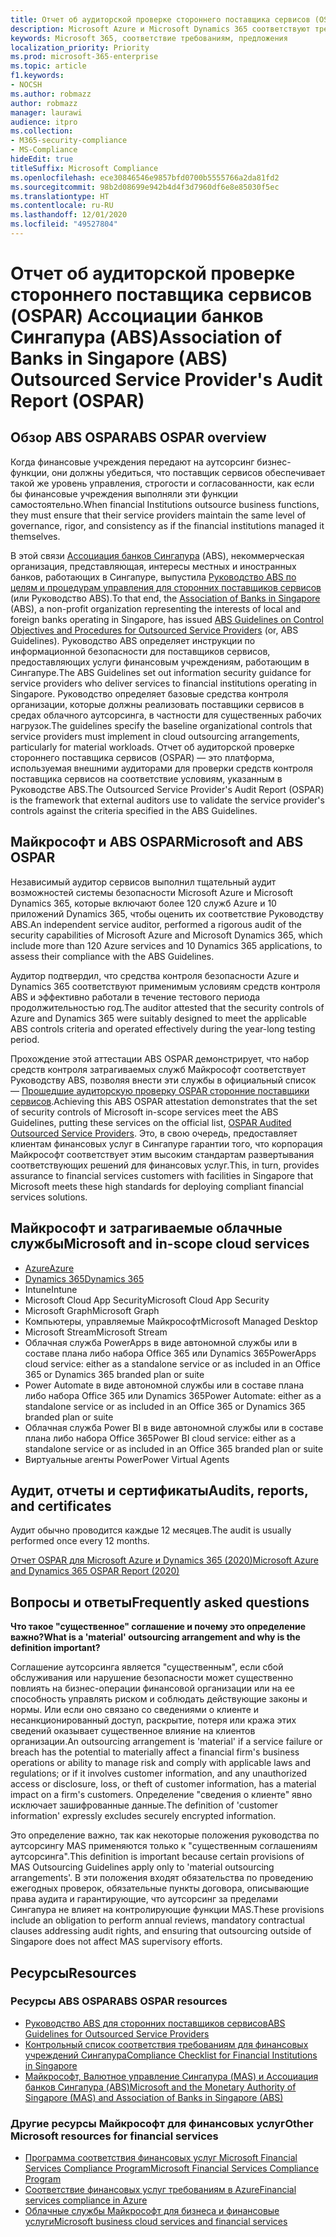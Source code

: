 ```yaml
---
title: Отчет об аудиторской проверке стороннего поставщика сервисов (OSPAR) Ассоциации банков Сингапура (ABS)
description: Microsoft Azure и Microsoft Dynamics 365 соответствуют требованиям отчета об аудиторской проверке стороннего поставщика сервисов (OSPAR) для финансовых учреждений Сингапура.
keywords: Microsoft 365, соответствие требованиям, предложения
localization_priority: Priority
ms.prod: microsoft-365-enterprise
ms.topic: article
f1.keywords:
- NOCSH
ms.author: robmazz
author: robmazz
manager: laurawi
audience: itpro
ms.collection:
- M365-security-compliance
- MS-Compliance
hideEdit: true
titleSuffix: Microsoft Compliance
ms.openlocfilehash: ece30846546e9857bfd0700b5555766a2da81fd2
ms.sourcegitcommit: 98b2d08699e942b4d4f3d7960df6e8e85030f5ec
ms.translationtype: HT
ms.contentlocale: ru-RU
ms.lasthandoff: 12/01/2020
ms.locfileid: "49527804"
---
```

# <a name="association-of-banks-in-singapore-abs-outsourced-service-providers-audit-report-ospar"></a><span data-ttu-id="dbc44-104">Отчет об аудиторской проверке стороннего поставщика сервисов (OSPAR) Ассоциации банков Сингапура (ABS)</span><span class="sxs-lookup"><span data-stu-id="dbc44-104">Association of Banks in Singapore (ABS) Outsourced Service Provider's Audit Report (OSPAR)</span></span>

## <a name="abs-ospar-overview"></a><span data-ttu-id="dbc44-105">Обзор ABS OSPAR</span><span class="sxs-lookup"><span data-stu-id="dbc44-105">ABS OSPAR overview</span></span>

<span data-ttu-id="dbc44-106">Когда финансовые учреждения передают на аутсорсинг бизнес-функции, они должны убедиться, что поставщик сервисов обеспечивает такой же уровень управления, строгости и согласованности, как если бы финансовые учреждения выполняли эти функции самостоятельно.</span><span class="sxs-lookup"><span data-stu-id="dbc44-106">When financial Institutions outsource business functions, they must ensure that their service providers maintain the same level of governance, rigor, and consistency as if the financial institutions managed it themselves.</span></span>

<span data-ttu-id="dbc44-107">В этой связи [Ассоциация банков Сингапура](https://www.abs.org.sg/about-us/our-role) (ABS), некоммерческая организация, представляющая, интересы местных и иностранных банков, работающих в Сингапуре, выпустила [Руководство ABS по целям и процедурам управления для сторонних поставщиков сервисов](https://abs.org.sg/docs/library/abs_outsource_guidelines.pdf) (или Руководство ABS).</span><span class="sxs-lookup"><span data-stu-id="dbc44-107">To that end, the [Association of Banks in Singapore](https://www.abs.org.sg/about-us/our-role) (ABS), a non-profit organization representing the interests of local and foreign banks operating in Singapore, has issued [ABS Guidelines on Control Objectives and Procedures for Outsourced Service Providers](https://abs.org.sg/docs/library/abs_outsource_guidelines.pdf) (or, ABS Guidelines).</span></span> <span data-ttu-id="dbc44-108">Руководство ABS определяет инструкции по информационной безопасности для поставщиков сервисов, предоставляющих услуги финансовым учреждениям, работающим в Сингапуре.</span><span class="sxs-lookup"><span data-stu-id="dbc44-108">The ABS Guidelines set out information security guidance for service providers who deliver services to financial institutions operating in Singapore.</span></span> <span data-ttu-id="dbc44-109">Руководство определяет базовые средства контроля организации, которые должны реализовать поставщики сервисов в средах облачного аутсорсинга, в частности для существенных рабочих нагрузок.</span><span class="sxs-lookup"><span data-stu-id="dbc44-109">The guidelines specify the baseline organizational controls that service providers must implement in cloud outsourcing arrangements, particularly for material workloads.</span></span> <span data-ttu-id="dbc44-110">Отчет об аудиторской проверке стороннего поставщика сервисов (OSPAR) — это платформа, используемая внешними аудиторами для проверки средств контроля поставщика сервисов на соответствие условиям, указанным в Руководстве ABS.</span><span class="sxs-lookup"><span data-stu-id="dbc44-110">The Outsourced Service Provider's Audit Report (OSPAR) is the framework that external auditors use to validate the service provider's controls against the criteria specified in the ABS Guidelines.</span></span>

## <a name="microsoft-and-abs-ospar"></a><span data-ttu-id="dbc44-111">Майкрософт и ABS OSPAR</span><span class="sxs-lookup"><span data-stu-id="dbc44-111">Microsoft and ABS OSPAR</span></span>

<span data-ttu-id="dbc44-112">Независимый аудитор сервисов выполнил тщательный аудит возможностей системы безопасности Microsoft Azure и Microsoft Dynamics 365, которые включают более 120 служб Azure и 10 приложений Dynamics 365, чтобы оценить их соответствие Руководству ABS.</span><span class="sxs-lookup"><span data-stu-id="dbc44-112">An independent service auditor, performed a rigorous audit of the security capabilities of Microsoft Azure and Microsoft Dynamics 365, which include more than 120 Azure services and 10 Dynamics 365 applications, to assess their compliance with the ABS Guidelines.</span></span>

<span data-ttu-id="dbc44-113">Аудитор подтвердил, что средства контроля безопасности Azure и Dynamics 365 соответствуют применимым условиям средств контроля ABS и эффективно работали в течение тестового периода продолжительностью год.</span><span class="sxs-lookup"><span data-stu-id="dbc44-113">The auditor attested that the security controls of Azure and Dynamics 365 were suitably designed to meet the applicable ABS controls criteria and operated effectively during the year-long testing period.</span></span>

<span data-ttu-id="dbc44-114">Прохождение этой аттестации ABS OSPAR демонстрирует, что набор средств контроля затрагиваемых служб Майкрософт соответствует Руководству ABS, позволяя внести эти службы в официальный список — [Прошедшие аудиторскую проверку OSPAR сторонние поставщики сервисов](https://abs.org.sg/docs/library/OSPAR_Audited_OSPs_16102020.pdf).</span><span class="sxs-lookup"><span data-stu-id="dbc44-114">Achieving this ABS OSPAR attestation demonstrates that the set of security controls of Microsoft in-scope services meet the ABS Guidelines, putting these services on the official list, [OSPAR Audited Outsourced Service Providers](https://abs.org.sg/docs/library/OSPAR_Audited_OSPs_16102020.pdf).</span></span> <span data-ttu-id="dbc44-115">Это, в свою очередь, предоставляет клиентам финансовых услуг в Сингапуре гарантии того, что корпорация Майкрософт соответствует этим высоким стандартам развертывания соответствующих решений для финансовых услуг.</span><span class="sxs-lookup"><span data-stu-id="dbc44-115">This, in turn, provides assurance to financial services customers with facilities in Singapore that Microsoft meets these high standards for deploying compliant financial services solutions.</span></span>

## <a name="microsoft-and-in-scope-cloud-services"></a><span data-ttu-id="dbc44-116">Майкрософт и затрагиваемые облачные службы</span><span class="sxs-lookup"><span data-stu-id="dbc44-116">Microsoft and in-scope cloud services</span></span>

- [<span data-ttu-id="dbc44-117">Azure</span><span class="sxs-lookup"><span data-stu-id="dbc44-117">Azure</span></span>](https://aka.ms/AzureCompliance)
- [<span data-ttu-id="dbc44-118">Dynamics 365</span><span class="sxs-lookup"><span data-stu-id="dbc44-118">Dynamics 365</span></span>](https://go.microsoft.com/fwlink/p/?linkid=2051700)
- <span data-ttu-id="dbc44-119">Intune</span><span class="sxs-lookup"><span data-stu-id="dbc44-119">Intune</span></span>
- <span data-ttu-id="dbc44-120">Microsoft Cloud App Security</span><span class="sxs-lookup"><span data-stu-id="dbc44-120">Microsoft Cloud App Security</span></span>
- <span data-ttu-id="dbc44-121">Microsoft Graph</span><span class="sxs-lookup"><span data-stu-id="dbc44-121">Microsoft Graph</span></span>
- <span data-ttu-id="dbc44-122">Компьютеры, управляемые Майкрософт</span><span class="sxs-lookup"><span data-stu-id="dbc44-122">Microsoft Managed Desktop</span></span>
- <span data-ttu-id="dbc44-123">Microsoft Stream</span><span class="sxs-lookup"><span data-stu-id="dbc44-123">Microsoft Stream</span></span>
- <span data-ttu-id="dbc44-124">Облачная служба PowerApps в виде автономной службы или в составе плана либо набора Office 365 или Dynamics 365</span><span class="sxs-lookup"><span data-stu-id="dbc44-124">PowerApps cloud service: either as a standalone service or as included in an Office 365 or Dynamics 365 branded plan or suite</span></span>
- <span data-ttu-id="dbc44-125">Power Automate в виде автономной службы или в составе плана либо набора Office 365 или Dynamics 365</span><span class="sxs-lookup"><span data-stu-id="dbc44-125">Power Automate: either as a standalone service or as included in an Office 365 or Dynamics 365 branded plan or suite</span></span>
- <span data-ttu-id="dbc44-126">Облачная служба Power BI в виде автономной службы или в составе плана либо набора Office 365</span><span class="sxs-lookup"><span data-stu-id="dbc44-126">Power BI cloud service: either as a standalone service or as included in an Office 365 branded plan or suite</span></span>
- <span data-ttu-id="dbc44-127">Виртуальные агенты Power</span><span class="sxs-lookup"><span data-stu-id="dbc44-127">Power Virtual Agents</span></span>

## <a name="audits-reports-and-certificates"></a><span data-ttu-id="dbc44-128">Аудит, отчеты и сертификаты</span><span class="sxs-lookup"><span data-stu-id="dbc44-128">Audits, reports, and certificates</span></span>

<span data-ttu-id="dbc44-129">Аудит обычно проводится каждые 12 месяцев.</span><span class="sxs-lookup"><span data-stu-id="dbc44-129">The audit is usually performed once every 12 months.</span></span>

[<span data-ttu-id="dbc44-130">Отчет OSPAR для Microsoft Azure и Dynamics 365 (2020)</span><span class="sxs-lookup"><span data-stu-id="dbc44-130">Microsoft Azure and Dynamics 365 OSPAR Report (2020)</span></span>](https://aka.ms/OSPAR-Report)

## <a name="frequently-asked-questions"></a><span data-ttu-id="dbc44-131">Вопросы и ответы</span><span class="sxs-lookup"><span data-stu-id="dbc44-131">Frequently asked questions</span></span>

<span data-ttu-id="dbc44-132">**Что такое "существенное" соглашение и почему это определение важно?**</span><span class="sxs-lookup"><span data-stu-id="dbc44-132">**What is a 'material' outsourcing arrangement and why is the definition important?**</span></span>

<span data-ttu-id="dbc44-133">Соглашение аутсорсинга является "существенным", если сбой обслуживания или нарушение безопасности может существенно повлиять на бизнес-операции финансовой организации или на ее способность управлять риском и соблюдать действующие законы и нормы. Или если оно связано со сведениями о клиенте и несанкционированный доступ, раскрытие, потеря или кража этих сведений оказывает существенное влияние на клиентов организации.</span><span class="sxs-lookup"><span data-stu-id="dbc44-133">An outsourcing arrangement is 'material' if a service failure or breach has the potential to materially affect a financial firm's business operations or ability to manage risk and comply with applicable laws and regulations; or if it involves customer information, and any unauthorized access or disclosure, loss, or theft of customer information, has a material impact on a firm's customers.</span></span> <span data-ttu-id="dbc44-134">Определение "сведения о клиенте" явно исключает зашифрованные данные.</span><span class="sxs-lookup"><span data-stu-id="dbc44-134">The definition of 'customer information' expressly excludes securely encrypted information.</span></span>

<span data-ttu-id="dbc44-135">Это определение важно, так как некоторые положения руководства по аутсорсингу MAS применяются только к "существенным соглашениям аутсорсинга".</span><span class="sxs-lookup"><span data-stu-id="dbc44-135">This definition is important because certain provisions of MAS Outsourcing Guidelines apply only to 'material outsourcing arrangements'.</span></span> <span data-ttu-id="dbc44-136">В эти положения входят обязательства по проведению ежегодных проверок, обязательные пункты договора, описывающие права аудита и гарантирующие, что аутсорсинг за пределами Сингапура не влияет на контролирующие функции MAS.</span><span class="sxs-lookup"><span data-stu-id="dbc44-136">These provisions include an obligation to perform annual reviews, mandatory contractual clauses addressing audit rights, and ensuring that outsourcing outside of Singapore does not affect MAS supervisory efforts.</span></span>

## <a name="resources"></a><span data-ttu-id="dbc44-137">Ресурсы</span><span class="sxs-lookup"><span data-stu-id="dbc44-137">Resources</span></span>

### <a name="abs-ospar-resources"></a><span data-ttu-id="dbc44-138">Ресурсы ABS OSPAR</span><span class="sxs-lookup"><span data-stu-id="dbc44-138">ABS OSPAR resources</span></span>

- [<span data-ttu-id="dbc44-139">Руководство ABS для сторонних поставщиков сервисов</span><span class="sxs-lookup"><span data-stu-id="dbc44-139">ABS Guidelines for Outsourced Service Providers</span></span>](https://abs.org.sg/industry-guidelines/outsourcing)
- [<span data-ttu-id="dbc44-140">Контрольный список соответствия требованиям для финансовых учреждений Сингапура</span><span class="sxs-lookup"><span data-stu-id="dbc44-140">Compliance Checklist for Financial Institutions in Singapore</span></span>](https://servicetrust.microsoft.com/ViewPage/TrustDocuments?command=Download&downloadType=Document&downloadId=37557722-d5ed-419b-9365-2762982bacbf&docTab=6d000410-c9e9-11e7-9a91-892aae8839ad_Compliance_Guides)
- [<span data-ttu-id="dbc44-141">Майкрософт, Валютное управление Сингапура (MAS) и Ассоциация банков Сингапура (ABS)</span><span class="sxs-lookup"><span data-stu-id="dbc44-141">Microsoft and the Monetary Authority of Singapore (MAS) and Association of Banks in Singapore (ABS)</span></span>](offering-mas-abs-singapore.md)

### <a name="other-microsoft-resources-for-financial-services"></a><span data-ttu-id="dbc44-142">Другие ресурсы Майкрософт для финансовых услуг</span><span class="sxs-lookup"><span data-stu-id="dbc44-142">Other Microsoft resources for financial services</span></span>

- [<span data-ttu-id="dbc44-143">Программа соответствия финансовых услуг Microsoft Financial Services Compliance Program</span><span class="sxs-lookup"><span data-stu-id="dbc44-143">Microsoft Financial Services Compliance Program</span></span>](https://www.microsoft.com/download/details.aspx?id=55332)
- [<span data-ttu-id="dbc44-144">Соответствие финансовых услуг требованиям в Azure</span><span class="sxs-lookup"><span data-stu-id="dbc44-144">Financial services compliance in Azure</span></span>](https://azure.microsoft.com/resources/videos/azurecon-2015-financial-services-compliance-in-azure/)
- [<span data-ttu-id="dbc44-145">Облачные службы Майкрософт для бизнеса и финансовые услуги</span><span class="sxs-lookup"><span data-stu-id="dbc44-145">Microsoft business cloud services and financial services</span></span>](https://www.microsoft.com/trustcenter/cloudservices/financialservices)
